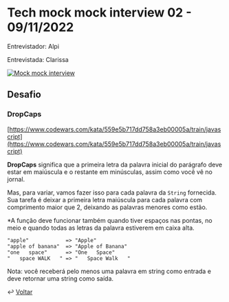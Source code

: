 # Tech mock mock interview 02 - 09/11/2022

Entrevistador: Alpi

Entrevistada: Clarissa

[![Mock mock interview](https://img.youtube.com/vi/gyTiRnkqM4Y/0.jpg)](https://youtu.be/gyTiRnkqM4Y)

## Desafio

### DropCaps

[https://www.codewars.com/kata/559e5b717dd758a3eb00005a/train/javascript](https://www.codewars.com/kata/559e5b717dd758a3eb00005a/train/javascript)

**DropCaps** significa que a primeira letra da palavra inicial do parágrafo deve estar em maiúscula e o restante em minúsculas, assim como você vê no jornal.

Mas, para variar, vamos fazer isso para cada palavra da `String` fornecida. Sua tarefa é deixar a primeira letra maiúscula para cada palavra com comprimento maior que 2, deixando as palavras menores como estão.

*A função deve funcionar também quando tiver espaços nas pontas, no meio e quando todas as letras da palavra estiverem em caixa alta.

```
"apple"            => "Apple"
"apple of banana"  => "Apple of Banana"
"one   space"      => "One   Space"
"   space WALK   " => "   Space Walk   "
```

Nota: você receberá pelo menos uma palavra em string como entrada e deve retornar uma string como saída.

↩️ [Voltar](../README.md)
